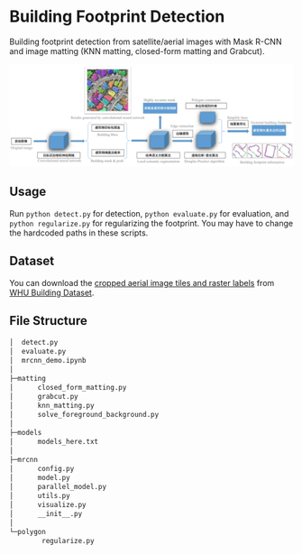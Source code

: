 # Building Footprint Detection 

Building footprint detection from satellite/aerial images with Mask R-CNN and image matting (KNN matting, closed-form matting and Grabcut).

![overview](.\overview.png)

## Usage

Run `python detect.py` for detection, `python evaluate.py` for evaluation, and `python regularize.py` for regularizing the footprint. You may have to change the hardcoded paths in these scripts.

## Dataset

You can download the [cropped aerial image tiles and raster labels](https://study.rsgis.whu.edu.cn/pages/download/3.%20The%20cropped%20aerial%20image%20tiles%20and%20raster%20labels.zip) from [WHU Building Dataset](https://study.rsgis.whu.edu.cn/pages/download/building_dataset.html).

## File Structure

```
│  detect.py
│  evaluate.py
│  mrcnn_demo.ipynb
│  
├─matting
│      closed_form_matting.py
│      grabcut.py
│      knn_matting.py
│      solve_foreground_background.py
│      
├─models
│      models_here.txt
│      
├─mrcnn
│      config.py
│      model.py
│      parallel_model.py
│      utils.py
│      visualize.py
│      __init__.py
│      
└─polygon
        regularize.py
```

